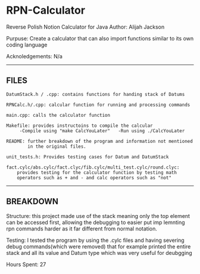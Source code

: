 # RPN-Calculator
Reverse Polish Notion Calculator for Java
Author: Alijah Jackson

Purpuse: Create a calculator that can also import
functions similar to its own coding language

Acknoledgements: N/a

----------------------------------------------------------------------
FILES
----------------------------------------------------------------------
    DatumStack.h / .cpp: contains functions for handing stack of Datums

    RPNCalc.h/.cpp: calcular function for running and processing commands

    main.cpp: calls the calculator function

    Makefile: provides instructoins to compile the calcular
         -Compile using "make CalcYouLater"   -Run using ./CalcYouLater

    README: further breakdown of the program and information not mentioned
            in the original files.

    unit_tests.h: Provides testing cases for Datum and DatumStack

    fact.cylc/abs.cylc/fact.clyc/fib.cylc/multi_test.cylc/round.clyc:
        provides testing for the calculator function by testing math
        operators such as + and - and calc operators such as "not"
------------------------------------------------------------------------
BREAKDOWN
------------------------------------------------------------------------

Structure: this project made use of the stack meaning only the top element
           can be accessed first, allowing the debugging to easier put imp
           lemnting rpn commands harder as it far different from normal
           notation.


Testing: I tested the program by using the .cylc files and having severing debug
         commands(which were removed) that for example printed the entire stack
         and all its value and Datum type which was very useful for deubgging

Hours Spent: 27
